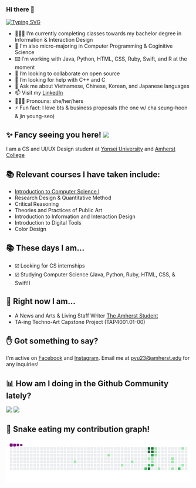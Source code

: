 ### Hi there 👋 
[![Typing SVG](https://readme-typing-svg.herokuapp.com?duration=1500&background=FFE30000&multiline=true&lines=This+is+Pho;and+I'm+not+your+rice+noodle+%F0%9F%8D%9C)](https://git.io/typing-svg)

- 👩🏻‍💻 I’m currently completing classes towards my bachelor degree in Information & Interaction Design 
- 🧠 I'm also micro-majoring in Computer Programming & Coginitive Science
- ⌨️ I’m working with Java, Python, HTML, CSS, Ruby, Swift, and R at the moment
- 👯 I’m looking to collaborate on open source
- 🤔 I’m looking for help with C++ and C
- 💬 Ask me about Vietnamese, Chinese, Korean, and Japanese languages
- 📫 Visit my [LinkedIn](https://www.linkedin.com/in/phovu/)
- 👩🏻‍💼 Pronouns: she/her/hers
- ⚡ Fun fact: I love bts & business proposals (the one w/ cha seung-hoon & jin young-seo)

## ✨ Fancy seeing you here! <img src="https://media4.giphy.com/media/3oEjI4sFlp73fvEYgw/200.gif" width="30px">

I am a CS and UI/UX Design student at [Yonsei University](https://www.yonsei.ac.kr/) and [Amherst College](https://www.amherst.edu/)

## 📚 Relevant courses I have taken include:
- [Introduction to Computer Science I](https://drive.google.com/file/d/1fiwIFOjUVlQWlP2lZ-d2sAGOTpMlO9QM/view?usp=sharing)
- Research Design & Quantitative Method
- Critical Reasoning
- Theories and Practices of Public Art
- Introduction to Information and Interaction Design
- Introduction to Digital Tools
- Color Design

## 📚 These days I am...

- ☑️ Looking for CS internships
- ☑️ Studying Computer Science (Java, Python, Ruby, HTML, CSS, & Swift!)

## 🚀 Right now I am...

- A News and Arts & Living Staff Writer [The Amherst Student](https://amherststudent.com/)
- TA-ing Techno-Art Capstone Project (TAP4001.01-00)


## ✋ Got something to say?

I'm active on [Facebook](https://www.facebook.com/pvu23/) and [Instagram](https://www.instagram.com/photvu).
Email me at pvu23@amherst.edu for any inquiries!

## 📊 How am I doing in the Github Community lately? 

![](https://github-readme-stats.vercel.app/api?username=phovu&theme=tokyonight)
![](https://github-readme-stats.vercel.app/api/top-langs/?username=phovu)


## 🐍 Snake eating my contribution graph!

![snake gif](https://github.com/phovu/phovu/blob/output/github-contribution-grid-snake.gif)
